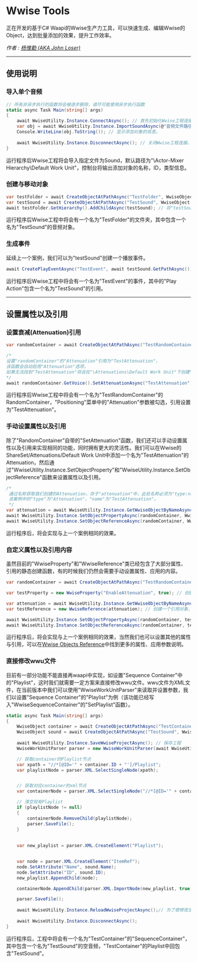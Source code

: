 # Wwise Tools
正在开发的基于C# Waapi的Wwise生产力工具，可以快速生成、编辑Wwise的Object，达到批量添加的效果，提升工作效率。

*作者 : [杨惟勤 (AKA John Loser)](https://losersworldindustries.com/john-yang)*

___

## 使用说明
### 导入单个音频
```csharp
// 所有非异步执行的函数将会被逐步删除，请尽可能使用异步执行函数
static async Task Main(string[] args)
{
    await WwiseUtility.Instance.ConnectAsync(); // 首先初始化Wwise工程连接(可以跳过)。
    var obj = await WwiseUtility.Instance.ImportSoundAsync(@"音频文件路径"); // 导入指定音频文件，返回"WwiseObject"。
    Console.WriteLine(obj.ToString()); // 显示添加对象的信息。
    
    await WwiseUtility.Instance.DisconnectAsync(); // 关闭Wwise工程连接。
}

```

运行程序后Wwise工程将会导入指定文件为Sound，默认路径为"\Actor-Mixer Hierarchy\Default Work Unit"，控制台将输出添加对象的名称，ID，类型信息。

### 创建与移动对象
```csharp
var testFolder = await CreateObjectAtPathAsync("TestFolder", WwiseObject.ObjectType.Folder); // 创建一个名称为"TestFolder"的文件夹，默认路径为"\Actor-Mixer Hierarchy\Default Work Unit"。
var testSound = await CreateObjectAtPathAsync("TestSound", WwiseObject.ObjectType.Sound); // 创建一个名称为"TestSound"的音频对象，默认路径为"\Actor-Mixer Hierarchy\Default Work Unit"。
await testFolder.GetHierarchy().AddChildAsync(testSound); // 将"testSound"移动至"testFolder"下。
```

运行程序后Wwise工程中将会有一个名为"TestFolder"的文件夹，其中包含一个名为"TestSound"的音频对象。

### 生成事件
延续上一个案例，我们可以为"testSound"创建一个播放事件。
```csharp
await CreatePlayEventAsync("TestEvent", await testSound.GetPathAsync()); // 生成一个名为"TestEvent"的事件播放"testSound"，默认路径为"\Events\Default Work Unit"
```

运行程序后Wwise工程中将会有一个名为"TestEvent"的事件，其中的"Play Action"包含一个名为"TestSound"的引用。
___

## 设置属性以及引用
### 设置衰减(Attenuation)引用
```csharp
var randomContainer = await CreateObjectAtPathAsync("TestRandomContainer", WwiseObject.ObjectType.RandomSequenceContainer); // 创建一个名为"TestRandomContainer"的RandomContainer，保存在"randomContainer"中。

/* 
设置"randomContainer"的"Attenuation"引用为"TestAttenuation"，
该函数会自动启用"Attenuation"选项，
如果无法找到"TestAttenuation"将会在"\Attenuations\Default Work Unit"下创建"TestAttenuation"。
*/
await randomContainer.GetVoice().SetAttenuationAsync("TestAttenuation"); 
```

运行程序后Wwise工程中将会有一个名为"TestRandomContainer"的RandomContainer，"Positioning"菜单中的"Attenuation"参数被勾选，引用设置为"TestAttenuation"。

### 手动设置属性以及引用
除了"RandomContainer"自带的"SetAttenuation"函数，我们还可以手动设置属性以及引用来实现相同的功能，同时拥有更大的灵活性。我们可以在Wwise的ShareSet/Attenuations/Default Work Unit中添加一个名为"TestAttenuation"的Attenuation，然后通过"WwiseUtility.Instance.SetObjectProperty"和"WwiseUtility.Instance.SetObjectReference"函数来设置属性以及引用。
```csharp
/*
 通过名称获取我们创建的Attenuation，存于"attenuation"中，此处名称必须为"type:name"的格式，
 该案例中的"type"为"Attenuation"，"name"为"TestAttenuation"。
 */
var attenuation = await WwiseUtility.Instance.GetWwiseObjectByNameAsync("Attenuation:TestAttenuation"); 
await WwiseUtility.Instance.SetObjectPropertyAsync(randomContainer, WwiseProperty.Prop_EnableAttenuation(true)); // 启用"Attenuation"。
await WwiseUtility.Instance.SetObjectReferenceAsync(randomContainer, WwiseReference.Ref_Attenuation(attenuation)); // 为"randomContainer"添加引用"attenuation"。
```

运行程序后，将会实现与上一个案例相同的效果。

### 自定义属性以及引用内容
虽然目前的"WwiseProperty"和"WwiseReference"类已经包含了大部分属性、引用的静态创建函数，有的时候我们仍然会需要手动设置属性、应用的内容。
```csharp
var randomContainer = await CreateObjectAtPathAsync("TestRandomContainer"); // 创建一个名为"TestRandomContainer"的RandomContainer。

var testProperty = new WwiseProperty("EnableAttenuation", true); // 创建一个属性对象，属性名称为"EnableAttenuation"，值为"true"。

var attenuation = await WwiseUtility.Instance.GetWwiseObjectByNameAsync("Attenuation:TestAttenuation"); // 从Wwise工程中获取名为"TestAttenuation"的"Attenuation"
var testReference = new WwiseReference(attenuation); // 创建一个引用对象，引用"attenuation"

await WwiseUtility.Instance.SetObjectPropertyAsync(randomContainer, testProperty); // 为"randomContainer设置属性"testProperty""。
await WwiseUtility.Instance.SetObjectReferenceAsync(randomContainer, testReference); // 为"randomContainer"添加引用"testReference"。
```
运行程序后，将会实现与上一个案例相同的效果，当然我们也可以设置其他的属性与引用，可以在[Wwise Objects Reference](https://www.audiokinetic.com/zh/library/edge/?source=SDK&id=wobjects_index.html)中找到更多的属性、应用参数说明。

### 直接修改wwu文件
目前有一部分功能不能直接再waapi中实现，如设置"Sequence Container"中的"Playlist"，这时我们就需要一定方案来直接修改wwu文件。wwu文件为XML文件，在当前版本中我们可以使用"WwiseWorkUnitParser"来读取并设置参数，我们以设置"Sequence Container"的"Playlist"为例（该功能已经写入"WwiseSequenceContainer"的"SetPlaylist"函数）。
```csharp
static async Task Main(string[] args)
{
    WwiseObject container = await CreateObjectAtPathAsync("TestContainer", WwiseObject.ObjectType.RandomSequenceContainer); // 创建一个Sequence Container
    WwiseObject sound = await CreateObjectAtPathAsync("TestSound", WwiseObject.ObjectType.Sound, await container.GetPathAsync()); // 创建一个空音频
    
    await WwiseUtility.Instance.SaveWwiseProjectAsync(); // 保存工程
    WwiseWorkUnitParser parser = new WwiseWorkUnitParser(await WwiseUtility.Instance.GetWorkUnitFilePathAsync(container)); // 创建WwiseWorkUnitParser，并获取container的WorkUnit文件

    // 获取container的Playlist节点
    var xpath = "//*[@ID='" + container.ID + "']/Playlist";
    var playlistNode = parser.XML.SelectSingleNode(xpath);


    // 获取对应container的xml节点
    var containerNode = parser.XML.SelectSingleNode("//*[@ID='" + container.ID + "']");

    // 清空现有Playlist
    if (playlistNode != null)
    {
        containerNode.RemoveChild(playlistNode);
        parser.SaveFile();
    }
    
    
    var new_playlist = parser.XML.CreateElement("Playlist");


    var node = parser.XML.CreateElement("ItemRef");
    node.SetAttribute("Name", sound.Name);
    node.SetAttribute("ID", sound.ID);
    new_playlist.AppendChild(node);

    containerNode.AppendChild(parser.XML.ImportNode(new_playlist, true));

    parser.SaveFile();
    
    await WwiseUtility.Instance.ReloadWwiseProjectAsync();// 为了使修改生效，避免错误，需要重新加载工程
    
    await WwiseUtility.Instance.DisconnectAsync();
}

```
运行程序后，工程中将会有一个名为"TestContainer"的"SequenceContainer"，其中包含一个名为"TestSound"的空音频，"TestContainer"的Playlist中回包含"TestSound"。
